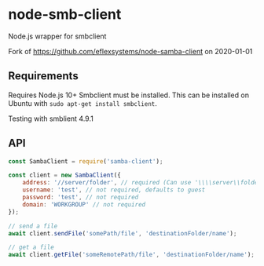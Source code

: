 # node-smb-client

Node.js wrapper for smbclient

Fork of <https://github.com/eflexsystems/node-samba-client> on 2020-01-01

## Requirements

Requires Node.js 10+
Smbclient must be installed. This can be installed on Ubuntu with `sudo apt-get install smbclient`.

Testing with smblient 4.9.1

## API

```javascript
const SambaClient = require('samba-client');

const client = new SambaClient({
    address: '//server/folder', // required (Can use '\\\\server\\folder' syntaxe)
    username: 'test', // not required, defaults to guest
    password: 'test', // not required
    domain: 'WORKGROUP' // not required
});

// send a file
await client.sendFile('somePath/file', 'destinationFolder/name');

// get a file
await client.getFile('someRemotePath/file', 'destinationFolder/name');
```
